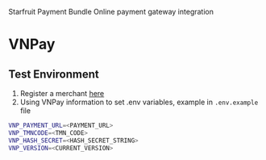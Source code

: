 Starfruit Payment Bundle
Online payment gateway integration

<!-- [TOC] -->

# VNPay

## Test Environment
1. Register a merchant [here](https://sandbox.vnpayment.vn/devreg/ "Register a VNPay merchant")
2. Using VNPay information to set .env variables, example in `.env.example` file

```bash
VNP_PAYMENT_URL=<PAYMENT_URL>
VNP_TMNCODE=<TMN_CODE>
VNP_HASH_SECRET=<HASH_SECRET_STRING>
VNP_VERSION=<CURRENT_VERSION>
```